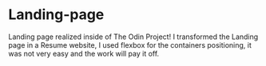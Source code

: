 # Landing-page
Landing page realized inside of The Odin Project!
I transformed the Landing page in a Resume website, I used flexbox for the containers positioning, it was not very easy and the work will pay it off.
